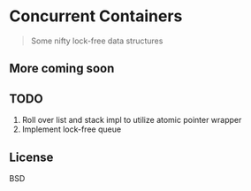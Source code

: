 # Concurrent Containers
> Some nifty lock-free data structures

## More coming soon

## TODO
1. Roll over list and stack impl to utilize atomic pointer wrapper
2. Implement lock-free queue

## License
BSD
